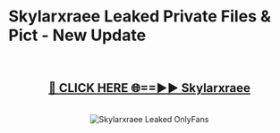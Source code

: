 # Skylarxraee Leaked Private Files & Pict - New Update
<br>
<div align="center">
<h2><a href="https://mediafilles.blogspot.com/?title=Skylarxraee" rel="nofollow">🔴 CLICK HERE 🌐==►► Skylarxraee</a></h2>
<br>
<a href="https://mediafilles.blogspot.com/?title=Skylarxraee" rel="nofollow" data-target="animated-image.originalLink"><img src="https://i.ibb.co.com/WyWwxjT/player-gif2.gif" alt="Skylarxraee Leaked OnlyFans" style="max-width: 100%; display: inline-block;" data-target="animated-image.originalImage"></a>
</div>
<br>